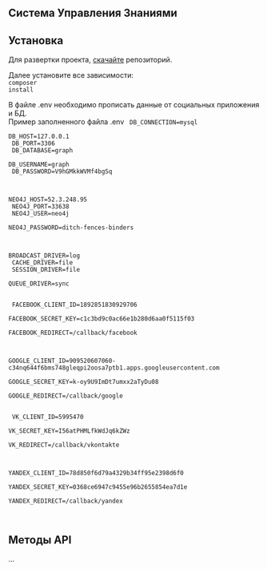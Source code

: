 ## Система Управления Знаниями

## Установка

Для развертки проекта, <a href="https://github.com/Warchiefs/graph.warchiefs.pro/archive/master.zip">скачайте</a> репозиторий.

Далее установите все зависимости:<br>
<code>composer install</code>

В файле .env необходимо прописать данные от социальных приложения и БД.<br>
Пример заполненного файла .env
<code>
DB_CONNECTION=mysql<br>
DB_HOST=127.0.0.1<br>
DB_PORT=3306<br>
DB_DATABASE=graph<br>
DB_USERNAME=graph<br>
DB_PASSWORD=V9hGMkkWVMf4bgSq<br>
<br><br>
NEO4J_HOST=52.3.248.95<br>
NEO4J_PORT=33638<br>
NEO4J_USER=neo4j<br>
NEO4J_PASSWORD=ditch-fences-binders<br>
<br><br>
BROADCAST_DRIVER=log<br>
CACHE_DRIVER=file<br>
SESSION_DRIVER=file<br>
QUEUE_DRIVER=sync<br>
<br><br>
FACEBOOK_CLIENT_ID=1892851830929706<br>
FACEBOOK_SECRET_KEY=c1c3bd9c0ac66e1b280d6aa0f5115f03<br>
FACEBOOK_REDIRECT=/callback/facebook<br>
<br><br>
GOOGLE_CLIENT_ID=909520607060-c34nq644f6bms748gleqpi2oosa7ptb1.apps.googleusercontent.com<br>
GOOGLE_SECRET_KEY=k-oy9U9ImDt7umxx2aTyDu08<br>
GOOGLE_REDIRECT=/callback/google<br>
<br><br>
VK_CLIENT_ID=5995470<br>
VK_SECRET_KEY=I56atPHMLfkWdJq6kZWz<br>
VK_REDIRECT=/callback/vkontakte<br>
<br><br>
YANDEX_CLIENT_ID=78d850f6d79a4329b34ff95e2398d6f0<br>
YANDEX_SECRET_KEY=0368ce6947c9455e96b2655854ea7d1e<br>
YANDEX_REDIRECT=/callback/yandex<br>

</code>


## Методы API

...
